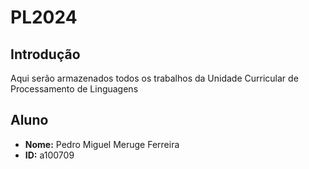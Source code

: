 # PL2024

## Introdução
Aqui serão armazenados todos os trabalhos da Unidade Curricular de Processamento de Linguagens

## Aluno

- **Nome:** Pedro Miguel Meruge Ferreira
- **ID:** a100709
